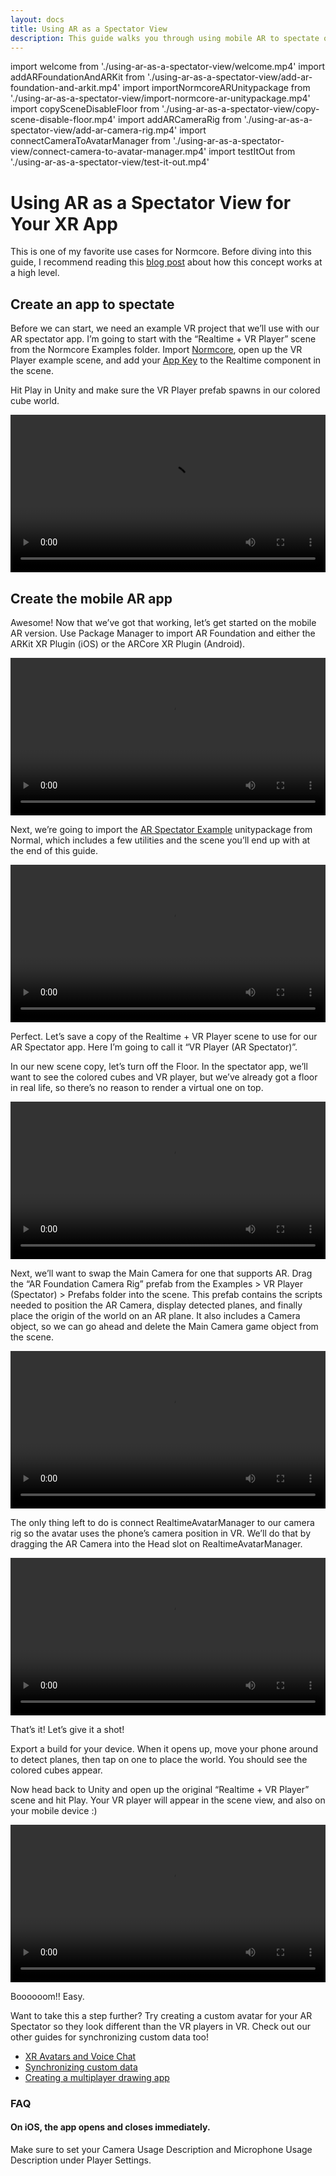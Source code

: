 ```yaml
---
layout: docs
title: Using AR as a Spectator View
description: This guide walks you through using mobile AR to spectate on XR applications.
---
```

import welcome                      from './using-ar-as-a-spectator-view/welcome.mp4'
import addARFoundationAndARKit      from './using-ar-as-a-spectator-view/add-ar-foundation-and-arkit.mp4'
import importNormcoreARUnitypackage from './using-ar-as-a-spectator-view/import-normcore-ar-unitypackage.mp4'
import copySceneDisableFloor        from './using-ar-as-a-spectator-view/copy-scene-disable-floor.mp4'
import addARCameraRig               from './using-ar-as-a-spectator-view/add-ar-camera-rig.mp4'
import connectCameraToAvatarManager from './using-ar-as-a-spectator-view/connect-camera-to-avatar-manager.mp4'
import testItOut                    from './using-ar-as-a-spectator-view/test-it-out.mp4'

# Using AR as a Spectator View for Your XR App

This is one of my favorite use cases for Normcore. Before diving into this guide, I recommend reading this [blog post](https://www.normalvr.com/blog/using-ar-to-see-into-the-vr-world/) about how this concept works at a high level.


## Create an app to spectate
Before we can start, we need an example VR project that we’ll use with our AR spectator app. I’m going to start with the “Realtime + VR Player” scene from the Normcore Examples folder. Import [Normcore](https://normcore.io/download), open up the VR Player example scene, and add your [App Key](https://normcore.io/dashboard) to the Realtime component in the scene.

Hit Play in Unity and make sure the VR Player prefab spawns in our colored cube world.

<video width="100%" title="Hello, world!" controls><source src={welcome} /></video> 

## Create the mobile AR app

Awesome! Now that we’ve got that working, let’s get started on the mobile AR version. Use Package Manager to import AR Foundation and either the ARKit XR Plugin (iOS) or the ARCore XR Plugin (Android).

<video width="100%" title="Adding AR Foundation and ARKit via the Package Manager." controls><source src={addARFoundationAndARKit} /></video> 

Next, we’re going to import the [AR Spectator Example](</downloads/Normcore%20AR%20Spectator.unitypackage>) unitypackage from Normal, which includes a few utilities and the scene you’ll end up with at the end of this guide.

<video width="100%" title="Importing the 'AR Foundation Example' Unity package." controls><source src={importNormcoreARUnitypackage} /></video> 

Perfect. Let’s save a copy of the Realtime + VR Player scene to use for our AR Spectator app. Here I’m going to call it “VR Player (AR Spectator)”.

In our new scene copy, let’s turn off the Floor. In the spectator app, we’ll want to see the colored cubes and VR player, but we’ve already got a floor in real life, so there’s no reason to render a virtual one on top.

<video width="100%" title="Disable the Floor object, and then save the scene." controls><source src={copySceneDisableFloor} /></video> 

Next, we’ll want to swap the Main Camera for one that supports AR. Drag the “AR Foundation Camera Rig” prefab from the Examples > VR Player (Spectator) > Prefabs folder into the scene. This prefab contains the scripts needed to position the AR Camera, display detected planes, and finally place the origin of the world on an AR plane. It also includes a Camera object, so we can go ahead and delete the Main Camera game object from the scene.

<video width="100%" title="Drag in the 'AR Foundation Camera Rig' prefab, and delete your existing Main Camera." controls><source src={addARCameraRig} /></video> 

The only thing left to do is connect RealtimeAvatarManager to our camera rig so the avatar uses the phone’s camera position in VR. We’ll do that by dragging the AR Camera into the Head slot on RealtimeAvatarManager.

<video width="100%" title="Drag the 'AR Camera' under the AR Foundation Camera Rig into the Head transform on Realtime Avatar Manager." controls><source src={connectCameraToAvatarManager} /></video> 

That’s it! Let’s give it a shot!

Export a build for your device. When it opens up, move your phone around to detect planes, then tap on one to place the world. You should see the colored cubes appear.

Now head back to Unity and open up the original “Realtime + VR Player” scene and hit Play. Your VR player will appear in the scene view, and also on your mobile device :)

<video width="100%" title="It works!" controls><source src={testItOut} /></video> 

Boooooom!! Easy.

Want to take this a step further? Try creating a custom avatar for your AR Spectator so they look different than the VR players in VR. Check out our other guides for synchronizing custom data too!

- [XR Avatars and Voice Chat](./xr-avatars-and-voice-chat)
- [Synchronizing custom data](../core-concepts/synchronizing-custom-data)
- [Creating a multiplayer drawing app](./creating-a-multiplayer-drawing-app)

### FAQ

#### On iOS, the app opens and closes immediately.
Make sure to set your Camera Usage Description and Microphone Usage Description under Player Settings.
